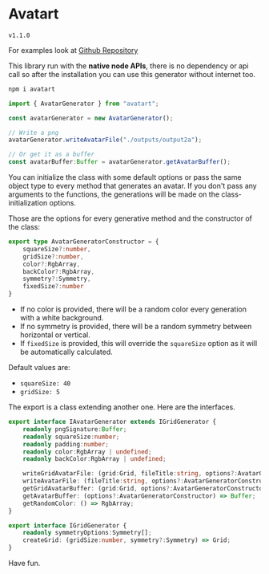 # Avatart
`v1.1.0`

For examples look at [Github Repository](https://github.com/alessioVelluso/Avatart)



This library run with the **native node APIs**, there is no dependency or api call so after the installation you can use this generator without internet too.

```bash
npm i avatart
```

```ts
import { AvatarGenerator } from "avatart";

const avatarGenerator = new AvatarGenerator();

// Write a png
avatarGenerator.writeAvatarFile("./outputs/output2a");

// Or get it as a buffer
const avatarBuffer:Buffer = avatarGenerator.getAvatarBuffer();
```
You can initialize the class with some default options or pass the same object type to every method that generates an avatar.
If you don't pass any arguments to the functions, the generations will be made on the class-initialization options.

Those are the options for every generative method and the constructor of the class:
```ts
export type AvatarGeneratorConstructor = {
    squareSize?:number,
    gridSize?:number,
    color?:RgbArray,
    backColor?:RgbArray,
    symmetry?:Symmetry,
    fixedSize?:number
}
```
* If no color is provided, there will be a random color every generation with a white background.
* If no symmetry is provided, there will be a random symmetry between horizontal or vertical.
* If `fixedSize` is provided, this will override the `squareSize` option as it will be automatically calculated.


Default values are:
* `squareSize: 40`
* `gridSize: 5`

The export is a class extending another one. Here are the interfaces.
```ts
export interface IAvatarGenerator extends IGridGenerator {
    readonly pngSignature:Buffer;
    readonly squareSize:number;
    readonly padding:number;
    readonly color:RgbArray | undefined;
    readonly backColor:RgbArray | undefined;

    writeGridAvatarFile: (grid:Grid, fileTitle:string, options?:AvatarGeneratorConstructor) => void;
    writeAvatarFile: (fileTitle:string, options?:AvatarGeneratorConstructor) => void;
    getGridAvatarBuffer: (grid:Grid, options?:AvatarGeneratorConstructor) => Buffer;
    getAvatarBuffer: (options?:AvatarGeneratorConstructor) => Buffer;
    getRandomColor: () => RgbArray;
}

export interface IGridGenerator {
    readonly symmetryOptions:Symmetry[];
    createGrid: (gridSize:number, symmetry?:Symmetry) => Grid;
}
```


Have fun.
